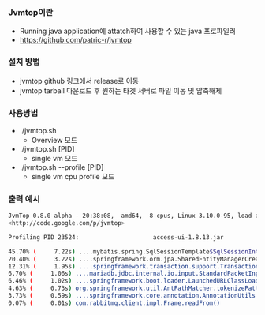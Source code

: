 ### Jvmtop이란
- Running java application에 attatch하여 사용할 수 있는 java 프로파일러
- https://github.com/patric-r/jvmtop

### 설치 방법
- jvmtop github 링크에서 release로 이동
- jvmtop tarball 다운로드 후 원하는 타겟 서버로 파일 이동 및 압축해제

### 사용방법
- ./jvmtop.sh
    - Overview 모드
- ./jvmtop.sh \[PID]
    - single vm 모드
- ./jvmtop.sh --profile \[PID]
    - single vm cpu profile 모드

### 출력 예시
```bash
JvmTop 0.8.0 alpha - 20:38:08,  amd64,  8 cpus, Linux 3.10.0-95, load avg 0.70
<http://code.google.com/p/jvmtop>

Profiling PID 23524:                     access-ui-1.8.13.jar

45.70% (     7.22s) ....mybatis.spring.SqlSessionTemplate$SqlSessionIntercep()
20.40% (     3.22s) ....springframework.orm.jpa.SharedEntityManagerCreator$D()
12.31% (     1.95s) ....springframework.transaction.support.TransactionSynch()
6.70% (     1.06s) ....mariadb.jdbc.internal.io.input.StandardPacketInputSt()
6.46% (     1.02s) ....springframework.boot.loader.LaunchedURLClassLoader.l()
4.63% (     0.73s) org.springframework.util.AntPathMatcher.tokenizePattern()
3.73% (     0.59s) ....springframework.core.annotation.AnnotationUtils.find()
0.07% (     0.01s) com.rabbitmq.client.impl.Frame.readFrom()
```